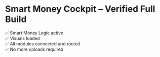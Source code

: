 
# Smart Money Cockpit – Verified Full Build

✅ Smart Money Logic active  
✅ Visuals loaded  
✅ All modules connected and routed  
✅ No more uploads required
